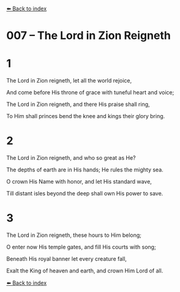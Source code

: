 [⬅️ Back to index](../README.md)

# 007 – The Lord in Zion Reigneth





# 1

The Lord in Zion reigneth, let all the world rejoice,

And come before His throne of grace with tuneful heart and voice;

The Lord in Zion reigneth, and there His praise shall ring,

To Him shall princes bend the knee and kings their glory bring.



# 2

The Lord in Zion reigneth, and who so great as He?

The depths of earth are in His hands; He rules the mighty sea.

O crown His Name with honor, and let His standard wave,

Till distant isles beyond the deep shall own His power to save.



# 3

The Lord in Zion reigneth, these hours to Him belong;

O enter now His temple gates, and fill His courts with song;

Beneath His royal banner let every creature fall,

Exalt the King of heaven and earth, and crown Him Lord of all.

[⬅️ Back to index](../README.md)
